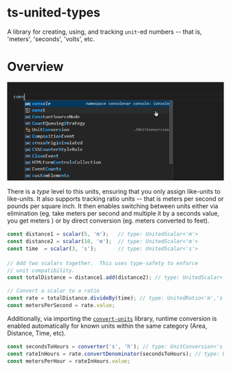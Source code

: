 # ts-united-types

A library for creating, using, and tracking  `unit`-ed numbers -- that is, 'meters', 'seconds', 'volts', etc.

# Overview

![Animated code example](docs/UnitTypes.gif)

There is a _type_ level to this units, ensuring that you only assign like-units to like-units.  It also supports tracking
ratio units -- that is meters per second or pounds per square inch.  It then enables switching between units either via
elimination (eg. take meters per second and multiple it by a seconds value, you get meters ) or by direct conversion 
(eg. meters converted to feet).

```typescript
const distance1 = scalar(5, 'm');	// type: UnitedScalar<'m'>
const distance2 = scalar(10, 'm');	// type: UnitedScalar<'m'>
const time  = scalar(3, 's');		// type: UnitedScalar<'s'>

// Add two scalars together.  This uses type-safety to enforce 
// unit compatibility.
const totalDistance = distance1.add(distance2); // type: UnitedScalar<'m'>
```

```typescript
// Convert a scalar to a ratio
const rate = totalDistance.divideBy(time); // type: UnitedRatio<'m','s'>, meters/second
const metersPerSecond = rate.value;
```


Additionally, via importing the [`convert-units`](https://github.com/convert-units/convert-units) library, runtime conversion
is enabled automatically for known units within the same category (Area, Distance, Time, etc).

```typescript
const secondsToHours = converter('s', 'h');	// type: UnitConversion<'s', 'h'>
const rateInHours = rate.convertDenominator(secondsToHours); // type: UnitedRatio<'m','h'> now meters/hour and the value has changed accordingly.
const metersPerHour = rateInHours.value;
```